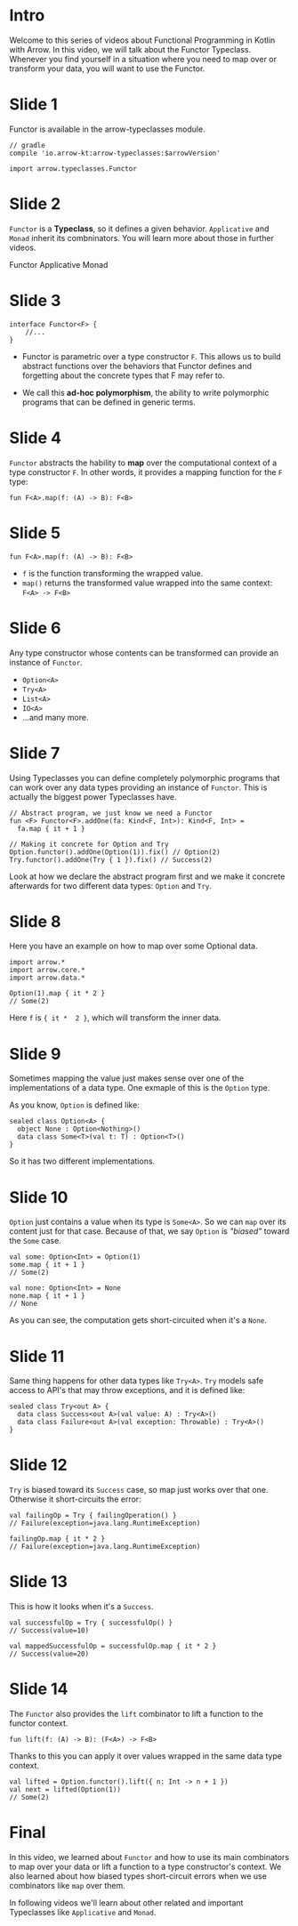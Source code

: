 # Intro

Welcome to this series of videos about Functional Programming in Kotlin with Arrow. In this video, we will talk about the
Functor Typeclass. Whenever you find yourself in a situation where you need to map over or transform your data, you will want
to use the Functor.

# Slide 1
Functor is available in the arrow-typeclasses module.
```
// gradle
compile 'io.arrow-kt:arrow-typeclasses:$arrowVersion'

import arrow.typeclasses.Functor

```

# Slide 2
`Functor` is a **Typeclass**, so it defines a given behavior.
`Applicative` and `Monad` inherit its combninators. You will learn more about those
in further videos.

Functor
Applicative
Monad

# Slide 3
```
interface Functor<F> {
    //...
}
```
* Functor is parametric over a type constructor `F`. This allows us to build abstract functions over the behaviors that Functor defines and forgetting about the concrete types that F may refer to.

* We call this **ad-hoc polymorphism**, the ability to write polymorphic programs that can be defined in generic terms.

# Slide 4
`Functor` abstracts the hability to **map** over the computational context of a type constructor `F`.
In other words, it provides a mapping function for the `F` type:
```
fun F<A>.map(f: (A) -> B): F<B>
```

# Slide 5
```
fun F<A>.map(f: (A) -> B): F<B>
```
* `f` is the function transforming the wrapped value.
* `map()` returns the transformed value wrapped into the same context: `F<A> -> F<B>`

# Slide 6
Any type constructor whose contents can be transformed can provide an instance of `Functor`.
* `Option<A>`
* `Try<A>`
* `List<A>`
* `IO<A>`
* ...and many more.

# Slide 7
Using Typeclasses you can define completely polymorphic programs that can work over any data types
providing an instance of `Functor`. This is actually the biggest power Typeclasses have.
```
// Abstract program, we just know we need a Functor
fun <F> Functor<F>.addOne(fa: Kind<F, Int>): Kind<F, Int> =
  fa.map { it + 1 }

// Making it concrete for Option and Try
Option.functor().addOne(Option(1)).fix() // Option(2)
Try.functor().addOne(Try { 1 }).fix() // Success(2)
```
Look at how we declare the abstract program first and we make it concrete afterwards for two different data types: `Option` and `Try`.

# Slide 8
Here you have an example on how to map over some Optional data.
```
import arrow.*
import arrow.core.*
import arrow.data.*

Option(1).map { it * 2 }
// Some(2)
```
Here `f` is `{ it *  2 }`, which will transform the inner data.

# Slide 9
Sometimes mapping the value just makes sense over one of the implementations of a data type. One exmaple of this is the `Option` type.

As you know, `Option` is defined like:
```
sealed class Option<A> {
  object None : Option<Nothing>()
  data class Some<T>(val t: T) : Option<T>()
}
```
So it has two different implementations.

# Slide 10
`Option` just contains a value when its type is `Some<A>`. So we can `map` over its content just for that case.
Because of that, we say `Option` is *"biased"* toward the `Some` case.

```
val some: Option<Int> = Option(1)
some.map { it + 1 }
// Some(2)

val none: Option<Int> = None
none.map { it + 1 }
// None
```
As you can see, the computation gets short-circuited when it's a `None`.

# Slide 11
Same thing happens for other data types like `Try<A>`. `Try` models safe access to API's that may throw exceptions,
and it is defined like:
```
sealed class Try<out A> {
  data class Success<out A>(val value: A) : Try<A>()
  data class Failure<out A>(val exception: Throwable) : Try<A>()
}
```

# Slide 12
`Try` is biased toward its `Success` case, so map just works over that one. Otherwise it short-circuits the error:
```
val failingOp = Try { failingOperation() }
// Failure(exception=java.lang.RuntimeException)

failingOp.map { it * 2 }
// Failure(exception=java.lang.RuntimeException)
```

# Slide 13
This is how it looks when it's a `Success`.
```
val successfulOp = Try { successfulOp() }
// Success(value=10)

val mappedSuccessfulOp = successfulOp.map { it * 2 }
// Success(value=20)
```

# Slide 14
The `Functor` also provides the `lift` combinator to lift a function to the functor context.
```
fun lift(f: (A) -> B): (F<A>) -> F<B>
```
Thanks to this you can apply it over values wrapped in the same data type context.
```
val lifted = Option.functor().lift({ n: Int -> n + 1 })
val next = lifted(Option(1))
// Some(2)
```

# Final

In this video, we learned about `Functor` and how to use its main combinators to map over your data or lift a function to a type constructor's context. We also learned about how biased types short-circuit errors when we use combinators like `map` over them.

In following videos we'll learn about other related and important Typeclasses like `Applicative` and `Monad`.
